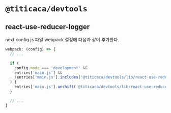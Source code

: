 # `@titicaca/devtools`

## react-use-reducer-logger

next.config.js 파일 webpack 설정에 다음과 같이 추가한다.

```js
webpack: (config) => {
  // ...

  if (
    config.mode === 'development' &&
    entries['main.js'] &&
    !entries['main.js'].includes('@titicaca/devtools/lib/react-use-reducer-logger')
  ) {
    entries['main.js'].unshift('@titicaca/devtools/lib/react-use-reducer-logger')
  }

  // ...
}
```

